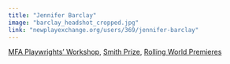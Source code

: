 ```yaml
---
title: "Jennifer Barclay"
image: "barclay_headshot_cropped.jpg"
link: "newplayexchange.org/users/369/jennifer-barclay"
---
```


[MFA Playwrights’ Workshop](/programs/mfa-playwrights-workshop), [Smith Prize](/programs/commissions), [Rolling World Premieres](/programs/rolling-world-premieres)
